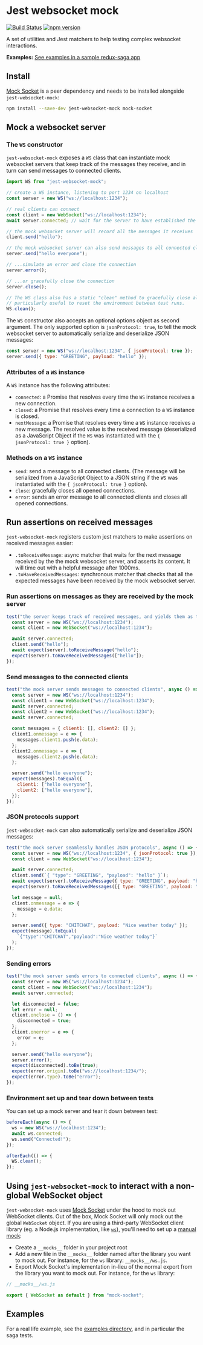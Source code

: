 # Jest websocket mock
[![Build Status](https://travis-ci.org/romgain/jest-websocket-mock.svg?branch=master)](https://travis-ci.org/romgain/jest-websocket-mock)
[![npm version](https://badge.fury.io/js/jest-websocket-mock.svg)](https://badge.fury.io/js/jest-websocket-mock)

A set of utilities and Jest matchers to help testing complex websocket interactions.

**Examples:** [See examples in a sample redux-saga app](https://github.com/romgain/jest-websocket-mock/blob/master/examples/src/__tests__/saga.test.js)

## Install
[Mock Socket](https://github.com/thoov/mock-socket) is a peer dependency and
needs to be installed alongside `jest-websocket-mock`:

```bash
npm install --save-dev jest-websocket-mock mock-socket
```

## Mock a websocket server
### The `WS` constructor

`jest-websocket-mock` exposes a `WS` class that can instantiate mock websocket
servers that keep track of the messages they receive, and in turn
can send messages to connected clients.

```js
import WS from "jest-websocket-mock";

// create a WS instance, listening to port 1234 on localhost
const server = new WS("ws://localhost:1234");

// real clients can connect
const client = new WebSocket("ws://localhost:1234");
await server.connected; // wait for the server to have established the connection

// the mock websocket server will record all the messages it receives
client.send("hello");

// the mock websocket server can also send messages to all connected clients
server.send("hello everyone");

// ...simulate an error and close the connection
server.error();

// ...or gracefully close the connection
server.close();

// The WS class also has a static "clean" method to gracefully close all open connections,
// particularly useful to reset the environment between test runs.
WS.clean();
```

The `WS` constructor also accepts an optional options object as second argument.
The only supported option is `jsonProtocol: true`, to tell the mock websocket
server to automatically serialize and deserialize JSON messages:

```js
const server = new WS("ws://localhost:1234", { jsonProtocol: true });
server.send({ type: "GREETING", payload: "hello" });
```
### Attributes of a `WS` instance
A `WS` instance has the following attributes:

* `connected`: a Promise that resolves every time the `WS` instance receives a
new connection.
* `closed`: a Promise that resolves every time a connection to a `WS` instance
is closed.
* `nextMessage`: a Promise that resolves every time a `WS` instance receives a
new message. The resolved value is the received message (deserialized as a
JavaScript Object if the `WS` was instantiated with the `{ jsonProtocol: true }`
option).

### Methods on a `WS` instance
* `send`: send a message to all connected clients. (The message will be
serialized from a JavaScript Object to a JSON string if the `WS` was
instantiated with the `{ jsonProtocol: true }` option).
* `close`: gracefully closes all opened connections.
* `error`: sends an error message to all connected clients and closes all
opened connections.


## Run assertions on received messages
`jest-websocket-mock` registers custom jest matchers to make assertions
on received messages easier:

* `.toReceiveMessage`: async matcher that waits for the next message received
by the the mock websocket server, and asserts its content. It will time out
with a helpful message after 1000ms.
* `.toHaveReceivedMessages`: synchronous matcher that checks that all the
expected messages have been received by the mock websocket server.


### Run assertions on messages as they are received by the mock server
```js
test("the server keeps track of received messages, and yields them as they come in", async () => {
  const server = new WS("ws://localhost:1234");
  const client = new WebSocket("ws://localhost:1234");

  await server.connected;
  client.send("hello");
  await expect(server).toReceiveMessage("hello");
  expect(server).toHaveReceivedMessages(["hello"]);
});
```

### Send messages to the connected clients
```js
test("the mock server sends messages to connected clients", async () => {
  const server = new WS("ws://localhost:1234");
  const client1 = new WebSocket("ws://localhost:1234");
  await server.connected;
  const client2 = new WebSocket("ws://localhost:1234");
  await server.connected;

  const messages = { client1: [], client2: [] };
  client1.onmessage = e => {
    messages.client1.push(e.data);
  };
  client2.onmessage = e => {
    messages.client2.push(e.data);
  };

  server.send("hello everyone");
  expect(messages).toEqual({
    client1: ["hello everyone"],
    client2: ["hello everyone"],
  });
});
```

### JSON protocols support
`jest-websocket-mock` can also automatically serialize and deserialize
JSON messages:

```js
test("the mock server seamlessly handles JSON protocols", async () => {
  const server = new WS("ws://localhost:1234", { jsonProtocol: true });
  const client = new WebSocket("ws://localhost:1234");

  await server.connected;
  client.send(`{ "type": "GREETING", "payload": "hello" }`);
  await expect(server).toReceiveMessage({ type: "GREETING", payload: "hello" });
  expect(server).toHaveReceivedMessages([{ type: "GREETING", payload: "hello" }]);

  let message = null;
  client.onmessage = e => {
    message = e.data;
  };

  server.send({ type: "CHITCHAT", payload: "Nice weather today" });
  expect(message).toEqual(
    `{"type":"CHITCHAT","payload":"Nice weather today"}`
  );
});
```

### Sending errors
```js
test("the mock server sends errors to connected clients", async () => {
  const server = new WS("ws://localhost:1234");
  const client = new WebSocket("ws://localhost:1234");
  await server.connected;

  let disconnected = false;
  let error = null;
  client.onclose = () => {
    disconnected = true;
  };
  client.onerror = e => {
    error = e;
  };

  server.send("hello everyone");
  server.error();
  expect(disconnected).toBe(true);
  expect(error.origin).toBe("ws://localhost:1234/");
  expect(error.type).toBe("error");
});
```

### Environment set up and tear down between tests
You can set up a mock server and tear it down between test:
```js
beforeEach(async () => {
  ws = new WS("ws://localhost:1234");
  await ws.connected;
  ws.send("Connected!");
});

afterEach(() => {
  WS.clean();
});
```

## Using `jest-websocket-mock` to interact with a non-global WebSocket object
`jest-websocket-mock` uses [Mock Socket](https://github.com/thoov/mock-socket)
under the hood to mock out WebSocket clients.
Out of the box, Mock Socket will only mock out the global `WebSocket` object.
If you are using a third-party WebSocket client library (eg. a Node.js
implementation, like [`ws`](https://github.com/websockets/ws)), you'll need
to set up a [manual mock](https://jestjs.io/docs/en/manual-mocks#mocking-node-modules):

* Create a `__mocks__` folder in your project root
* Add a new file in the `__mocks__` folder named after the library you want to
mock out. For instance, for the `ws` library: `__mocks__/ws.js`.
* Export Mock Socket's implementation in-lieu of the normal export from the
library you want to mock out. For instance, for the `ws` library:

```js
// __mocks__/ws.js

export { WebSocket as default } from "mock-socket";
```


## Examples
For a real life example, see the
[examples directory](https://github.com/romgain/jest-websocket-mock/tree/master/examples),
and in particular the saga tests.

